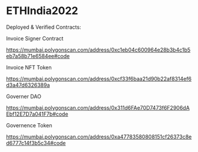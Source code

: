 # ETHIndia2022
Deployed & Verified Contracts:

Invoice Signer Contract

https://mumbai.polygonscan.com/address/0xc1eb04c600964e28b3b4c1b5eb7a58b71e6584ee#code

Invoice NFT Token

https://mumbai.polygonscan.com/address/0xcf33f6baa21d90b22af8314ef6d3a47d6326389a


Governer DAO

https://mumbai.polygonscan.com/address/0x311d6FAe70D7473f6F2906dAEbf12E7D7a041F7b#code

Governence Token 

https://mumbai.polygonscan.com/address/0xa47783580808151cf26373c8ed6777c14f3b5c34#code
